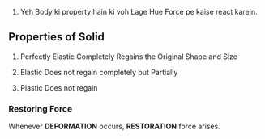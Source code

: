 1. Yeh Body ki property hain ki voh Lage Hue Force pe kaise react karein.

## Properties of Solid
1. Perfectly Elastic
Completely Regains the Original Shape and Size

2.  Elastic
Does not regain completely but Partially

3. Plastic
Does not regain

### Restoring Force
Whenever __DEFORMATION__ occurs, __RESTORATION__ force arises.